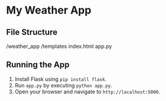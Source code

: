 

# My Weather App

## File Structure

/weather_app
/templates
index.html
app.py

## Running the App

1. Install Flask using `pip install flask`.
2. Run `app.py` by executing `python app.py`.
3. Open your browser and navigate to `http://localhost:5000`.
